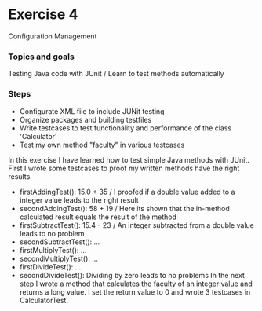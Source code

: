 # Exercise 4
Configuration Management

### Topics and goals
Testing Java code with JUnit / Learn to test methods automatically

### Steps
- Configurate XML file to include JUNit testing
- Organize packages and building testfiles
- Write testcases to test functionality and performance of the class 'Calculator'
- Test my own method "faculty" in various testcases

In this exercise I have learned how to test simple Java methods with JUnit.
First I wrote some testcases to proof my written methods have the right results.
- firstAddingTest(): 15.0 + 35 / I proofed if a double value added to a integer value leads to the right result
- secondAddingTest(): 58 + 19 / Here its shown that the in-method calculated result equals the result of the method
- firstSubtractTest(): 15.4 - 23 / An integer subtracted from a double value leads to no problem
- secondSubtractTest(): ...
- firstMultiplyTest(): ...
- secondMultiplyTest(): ...
- firstDivideTest(): ...
- secondDivideTest(): Dividing by zero leads to no problems
In the next step I wrote a method that calculates the faculty of an integer value and returns a long value.
I set the return value to 0 and wrote 3 testcases in CalculatorTest.

